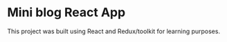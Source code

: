 # Mini blog React App

This project was built using React and Redux/toolkit for learning purposes.

